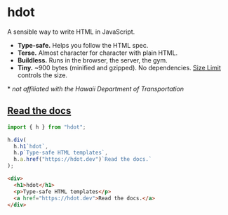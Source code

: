 # hdot

A sensible way to write HTML in JavaScript.

- **Type-safe.** Helps you follow the HTML spec.
- **Terse.** Almost character for character with plain HTML.
- **Buildless.** Runs in the browser, the server, the gym.
- **Tiny.** ~900 bytes (minified and gzipped). No dependencies.
  [Size Limit](https://github.com/ai/size-limit) controls the size.

\* _not affiliated with the Hawaii Department of Transportation_

## [Read the docs](https://hdot.dev/)

```js
import { h } from "hdot";

h.div(
  h.h1`hdot`,
  h.p`Type-safe HTML templates`,
  h.a.href("https://hdot.dev")`Read the docs.`
);
```

```html
<div>
  <h1>hdot</h1>
  <p>Type-safe HTML templates</p>
  <a href="https://hdot.dev">Read the docs.</a>
</div>
```
